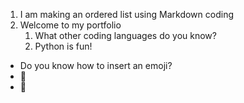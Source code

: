 1. I am making an ordered list using Markdown coding
2. Welcome to my portfolio
     1. What other coding languages do you know?
     2. Python is fun!

* Do you know how to insert an emoji?
* 🦘
* 🐨
